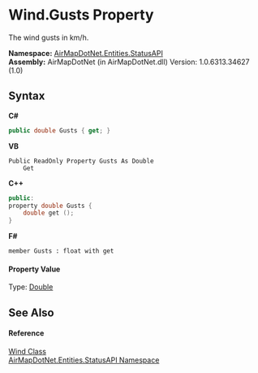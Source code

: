 # Wind.Gusts Property 
 

The wind gusts in km/h.

**Namespace:**&nbsp;<a href="N_AirMapDotNet_Entities_StatusAPI">AirMapDotNet.Entities.StatusAPI</a><br />**Assembly:**&nbsp;AirMapDotNet (in AirMapDotNet.dll) Version: 1.0.6313.34627 (1.0)

## Syntax

**C#**<br />
``` C#
public double Gusts { get; }
```

**VB**<br />
``` VB
Public ReadOnly Property Gusts As Double
	Get
```

**C++**<br />
``` C++
public:
property double Gusts {
	double get ();
}
```

**F#**<br />
``` F#
member Gusts : float with get

```


#### Property Value
Type: <a href="http://msdn2.microsoft.com/en-us/library/643eft0t" target="_blank">Double</a>

## See Also


#### Reference
<a href="T_AirMapDotNet_Entities_StatusAPI_Wind">Wind Class</a><br /><a href="N_AirMapDotNet_Entities_StatusAPI">AirMapDotNet.Entities.StatusAPI Namespace</a><br />